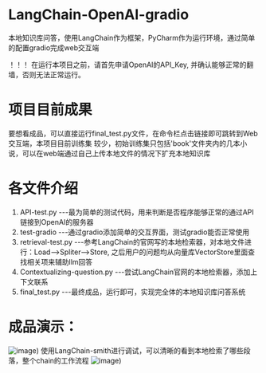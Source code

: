 # LangChain-OpenAI-gradio
本地知识库问答，使用LangChain作为框架，PyCharm作为运行环境，通过简单的配置gradio完成web交互端

！！！
在运行本项目之前，请首先申请OpenAI的API_Key, 并确认能够正常的翻墙，否则无法正常运行。

# 项目目前成果
要想看成品，可以直接运行final_test.py文件，在命令栏点击链接即可跳转到Web交互端，本项目目前训练集
较少，初始训练集只包括'book'文件夹内的几本小说，可以在web端通过自己上传本地文件的情况下扩充本地知识库

# 各文件介绍
1. API-test.py ---最为简单的测试代码，用来判断是否程序能够正常的通过API链接到OpenAI的服务器
2. test-gradio ---通过gradio添加简单的交互界面，测试gradio能否正常使用
3. retrieval-test.py ---参考LangChain的官网写的本地检索器，对本地文件进行：Load-->Spliter-->Store, 之后用户的问题均从向量库VectorStore里面查找相关项来辅助llm回答
4. Contextualizing-question.py  ---尝试LangChain官网的本地检索器，添加上下文联系
5. final_test.py  ---最终成品，运行即可，实现完全体的本地知识库问答系统


# 成品演示：
![image](https://github.com/BlackSiao/LangChain-OpenAI-gradio/tree/main/img/demo.png))
使用LangChain-smith进行调试，可以清晰的看到本地检索了哪些段落，整个chain的工作流程
![image](https://github.com/BlackSiao/LangChain-OpenAI-gradio/tree/main/img/smith.png))




